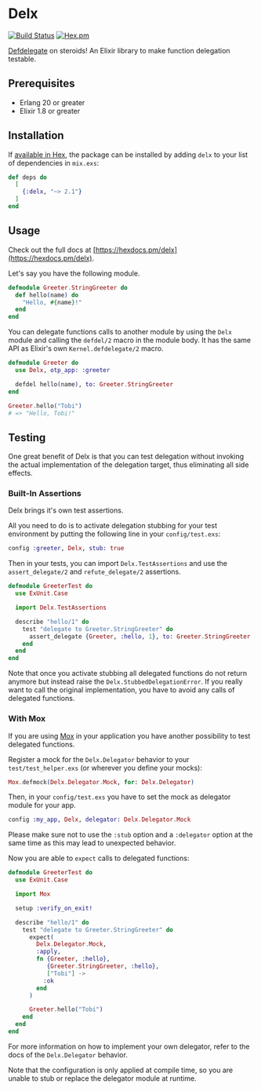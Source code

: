 # Delx

[![Build Status](https://travis-ci.org/i22-digitalagentur/delx.svg?branch=master)](https://travis-ci.org/i22-digitalagentur/delx)
[![Hex.pm](https://img.shields.io/hexpm/v/delx.svg)](https://hex.pm/packages/delx)

[Defdelegate](https://hexdocs.pm/elixir/Kernel.html#defdelegate/2) on steroids!
An Elixir library to make function delegation testable.

## Prerequisites

* Erlang 20 or greater
* Elixir 1.8 or greater

## Installation

If [available in Hex](https://hex.pm/docs/publish), the package can be installed
by adding `delx` to your list of dependencies in `mix.exs`:

```elixir
def deps do
  [
    {:delx, "~> 2.1"}
  ]
end
```

## Usage

Check out the full docs at [https://hexdocs.pm/delx](https://hexdocs.pm/delx).

Let's say you have the following module.

```elixir
defmodule Greeter.StringGreeter do
  def hello(name) do
    "Hello, #{name}!"
  end
end
```

You can delegate functions calls to another module by using the `Delx` module
and calling the `defdel/2` macro in the module body. It has the same API as
Elixir's own `Kernel.defdelegate/2` macro.

```elixir
defmodule Greeter do
  use Delx, otp_app: :greeter

  defdel hello(name), to: Greeter.StringGreeter
end

Greeter.hello("Tobi")
# => "Hello, Tobi!"
```

## Testing

One great benefit of Delx is that you can test delegation without invoking
the actual implementation of the delegation target, thus eliminating all side
effects.

### Built-In Assertions

Delx brings it's own test assertions.

All you need to do is to activate delegation stubbing for your test
environment by putting the following line in your `config/test.exs`:

```elixir
config :greeter, Delx, stub: true
```

Then in your tests, you can import `Delx.TestAssertions` and use the
`assert_delegate/2` and `refute_delegate/2` assertions.

```elixir
defmodule GreeterTest do
  use ExUnit.Case

  import Delx.TestAssertions

  describe "hello/1" do
    test "delegate to Greeter.StringGreeter" do
      assert_delegate {Greeter, :hello, 1}, to: Greeter.StringGreeter
    end
  end
end
```

Note that once you activate stubbing all delegated functions do not return
anymore but instead raise the `Delx.StubbedDelegationError`. If you really
want to call the original implementation, you have to avoid any calls of
delegated functions.

### With Mox

If you are using [Mox](https://hexdocs.pm/mox) in your application you have
another possibility to test delegated functions.

Register a mock for the `Delx.Delegator` behavior to your
`test/test_helper.exs` (or wherever you define your mocks):

```elixir
Mox.defmock(Delx.Delegator.Mock, for: Delx.Delegator)
```

Then, in your `config/test.exs` you have to set the mock as delegator module
for your app.

```elixir
config :my_app, Delx, delegator: Delx.Delegator.Mock
```

Please make sure not to use the `:stub` option and a `:delegator` option at
the same time as this may lead to unexpected behavior.

Now you are able to `expect` calls to delegated functions:

```elixir
defmodule GreeterTest do
  use ExUnit.Case

  import Mox

  setup :verify_on_exit!

  describe "hello/1" do
    test "delegate to Greeter.StringGreeter" do
      expect(
        Delx.Delegator.Mock,
        :apply,
        fn {Greeter, :hello},
           {Greeter.StringGreeter, :hello},
           ["Tobi"] ->
          :ok
        end
      )

      Greeter.hello("Tobi")
    end
  end
end
```

For more information on how to implement your own delegator, refer to the
docs of the `Delx.Delegator` behavior.

Note that the configuration is only applied at compile time, so you are unable
to stub or replace the delegator module at runtime.
